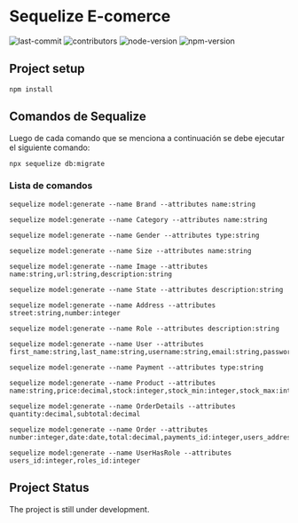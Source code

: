 # Sequelize E-comerce
![last-commit](https://img.shields.io/github/last-commit/AugustoLL/ecomerce-sequelize)
![contributors](https://img.shields.io/github/contributors/AugustoLL/ecomerce-sequelize)
![node-version](https://img.shields.io/badge/Node->=12.0.0-brightgreen)
![npm-version](https://img.shields.io/badge/npm->=6.14.0-brightgreen)

## Project setup
```
npm install
```
## Comandos de Sequalize
Luego de cada comando que se menciona a continuación se debe ejecutar el siguiente comando:
```
npx sequelize db:migrate
```
### Lista de comandos
```
sequelize model:generate --name Brand --attributes name:string
```
```
sequelize model:generate --name Category --attributes name:string
```
```
sequelize model:generate --name Gender --attributes type:string
```
```
sequelize model:generate --name Size --attributes name:string
```
```
sequelize model:generate --name Image --attributes name:string,url:string,description:string
```
```
sequelize model:generate --name State --attributes description:string
```
```
sequelize model:generate --name Address --attributes street:string,number:integer
```
```
sequelize model:generate --name Role --attributes description:string
```
```
sequelize model:generate --name User --attributes first_name:string,last_name:string,username:string,email:string,password:string,address_id:integer
```
```
sequelize model:generate --name Payment --attributes type:string
```
```
sequelize model:generate --name Product --attributes name:string,price:decimal,stock:integer,stock_min:integer,stock_max:integer,brands_id:integer
```
```
sequelize model:generate --name OrderDetails --attributes quantity:decimal,subtotal:decimal
```
```
sequelize model:generate --name Order --attributes number:integer,date:date,total:decimal,payments_id:integer,users_addresses:integer,states_id:integer
```
```
sequelize model:generate --name UserHasRole --attributes users_id:integer,roles_id:integer
```

## Project Status
The project is still under development.